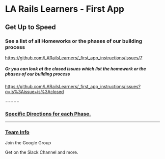 # LA Rails Learners - First App

## Get Up to Speed

### See a list of all Homeworks or the phases of our building process

https://github.com/LARailsLearners/_first_app_instructions/issues/7

##### Or you can look at the closed issues which list the homework or the phases of our building process 

https://github.com/LARailsLearners/_first_app_instructions/issues?q=is%3Aissue+is%3Aclosed

=====

### [Specific Directions for each Phase.](https://gist.github.com/jendiamond/f6432d1a102b2ca6a429)

-----

### [Team Info](https://github.com/LARailsLearners/_first_app_instructions/issues/8)

Join the Google Group

Get on the Slack Channel and more.

